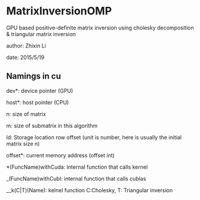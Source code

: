 # MatrixInversionOMP

GPU based positive-definite matrix inversion using cholesky decomposition & triangular matrix inversion

author: Zhixin Li

date: 2015/5/19

## Namings in cu

dev\*: device pointer (GPU)

host\*: host pointer (CPU)

n: size of matrix

m: size of submatrix in this algorithm

ld: Storage location row offset (unit is number, here is usually the initial matrix size n)

offset\*: current memory address (offset int)

\*(FuncName)withCuda: internal function that calls kernel

\_(FuncName)withCubl: internal function that calls cublas

\_\_k(C|T)(Name): kelnel function C:Cholesky, T: Triangular inversion
